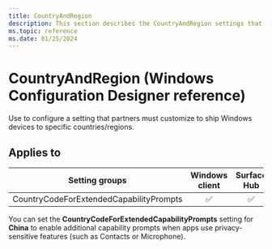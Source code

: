 ```yaml
---
title: CountryAndRegion
description: This section describes the CountryAndRegion settings that you can configure in provisioning packages for Windows 10 using Windows Configuration Designer.
ms.topic: reference
ms.date: 01/25/2024
---
```


# CountryAndRegion (Windows Configuration Designer reference)

Use to configure a setting that partners must customize to ship Windows devices to specific countries/regions.

## Applies to

| Setting groups | Windows client | Surface Hub | HoloLens | IoT Core |
|--|:-:|:-:|:-:|:-:|
| CountryCodeForExtendedCapabilityPrompts | ✅ | ✅ |  |  |

You can set the **CountryCodeForExtendedCapabilityPrompts** setting for **China** to enable additional capability prompts when apps use privacy-sensitive features (such as Contacts or Microphone).
